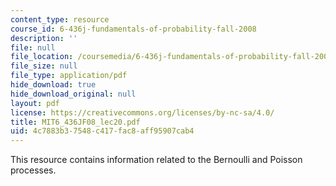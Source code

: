 ```yaml
---
content_type: resource
course_id: 6-436j-fundamentals-of-probability-fall-2008
description: ''
file: null
file_location: /coursemedia/6-436j-fundamentals-of-probability-fall-2008/4c7883b37548c417fac8aff95907cab4_MIT6_436JF08_lec20.pdf
file_size: null
file_type: application/pdf
hide_download: true
hide_download_original: null
layout: pdf
license: https://creativecommons.org/licenses/by-nc-sa/4.0/
title: MIT6_436JF08_lec20.pdf
uid: 4c7883b3-7548-c417-fac8-aff95907cab4
---
```

This resource contains information related to the Bernoulli and Poisson processes.
